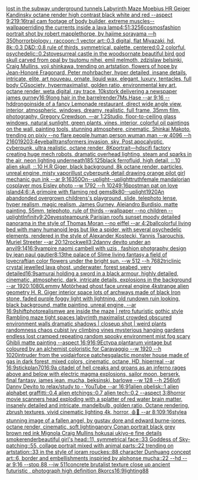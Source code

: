 [lost in the subway underground tunnels Labyrinth Maze Moebius HR Geiger  Kandinsky octane render high contrast black white and red  --aspect 9:21](https://www.ebank.nz/aiartgenerator?category=lost%20in%20the%20subway%20underground%20tunnels%20Labyrinth%20Maze%20Moebius%20HR%20Geiger%20%20Kandinsky%20octane%20render%20high%20contrast%20black%20white%20and%20red%20%20--aspect%209%3A21)[9:16](https://www.ebank.nz/aiartgenerator?category=9%3A16)[trail cam footage of body builder, extreme muscles](https://www.ebank.nz/aiartgenerator?category=trail%20cam%20footage%20of%20body%20builder%2C%20extreme%20muscles)[--wallpaper](https://www.ebank.nz/aiartgenerator?category=--wallpaper)[riding the currents inside a lava lamp](https://www.ebank.nz/aiartgenerator?category=riding%20the%20currents%20inside%20a%20lava%20lamp)[4:5](https://www.ebank.nz/aiartgenerator?category=4%3A5)[1:3](https://www.ebank.nz/aiartgenerator?category=1%3A3)[256](https://www.ebank.nz/aiartgenerator?category=256)[cosmos](https://www.ebank.nz/aiartgenerator?category=cosmos)[fashion portrait shot by robert mapplethorpe, by hajime sorayama —h 350](https://www.ebank.nz/aiartgenerator?category=fashion%20portrait%20shot%20by%20robert%20mapplethorpe%2C%20by%20hajime%20sorayama%20%E2%80%94h%20350)[horror](https://www.ebank.nz/aiartgenerator?category=horror)[biology」](https://www.ebank.nz/aiartgenerator?category=biology%E3%80%8D)[raccoon::1 vector art::0.3 digital, flat Miyazaki, hd, 8k::0.3 D&D::0.8 rule of thirds, symmetrical, palette, centered:0.2 colorful, psychedelic::0.2](https://www.ebank.nz/aiartgenerator?category=raccoon%3A%3A1%20vector%20art%3A%3A0.3%20digital%2C%20flat%20Miyazaki%2C%20hd%2C%208k%3A%3A0.3%20D%26D%3A%3A0.8%20rule%20of%20thirds%2C%20symmetrical%2C%20palette%2C%20centered%3A0.2%20colorful%2C%20psychedelic%3A%3A0.2)[stove](https://www.ebank.nz/aiartgenerator?category=stove)[surreal castle in the woods](https://www.ebank.nz/aiartgenerator?category=surreal%20castle%20in%20the%20woods)[ornate beautiful bird god skull carved from opal by tsutomu nihei, emil melmoth, zdzislaw belsinki, Craig Mullins, yoji shinkawa, trending on artstation, flowers of hope by Jean-Honoré Fragonard, Peter mohrbacher, hyper detailed, insane details, intricate, elite, art nouveau, ornate, liquid wax, elegant, luxury, tentacles, full body CGsociety, hypermaximalist, golden ratio, environmental key art, octane render, weta digital, ray trace, 10k](https://www.ebank.nz/aiartgenerator?category=ornate%20beautiful%20bird%20god%20skull%20carved%20from%20opal%20by%20tsutomu%20nihei%2C%20emil%20melmoth%2C%20zdzislaw%20belsinki%2C%20Craig%20Mullins%2C%20yoji%20shinkawa%2C%20trending%20on%20artstation%2C%20flowers%20of%20hope%20by%20Jean-Honor%C3%A9%20Fragonard%2C%20Peter%20mohrbacher%2C%20hyper%20detailed%2C%20insane%20details%2C%20intricate%2C%20elite%2C%20art%20nouveau%2C%20ornate%2C%20liquid%20wax%2C%20elegant%2C%20luxury%2C%20tentacles%2C%20full%20body%20CGsociety%2C%20hypermaximalist%2C%20golden%20ratio%2C%20environmental%20key%20art%2C%20octane%20render%2C%20weta%20digital%2C%20ray%20trace%2C%2010k)[](https://www.ebank.nz/aiartgenerator?category=)[stork delivering a newspaper james gurney](https://www.ebank.nz/aiartgenerator?category=stork%20delivering%20a%20newspaper%20james%20gurney)[16:9](https://www.ebank.nz/aiartgenerator?category=16%3A9)[long hair in the barrel](https://www.ebank.nz/aiartgenerator?category=long%20hair%20in%20the%20barrel)[render](https://www.ebank.nz/aiartgenerator?category=render)[7](https://www.ebank.nz/aiartgenerator?category=7)[Ms.Hase --ar 9:16 --hd](https://www.ebank.nz/aiartgenerator?category=Ms.Hase%20--ar%209%3A16%20--hd)[drongo](https://www.ebank.nz/aiartgenerator?category=drongo)[inside of a fancy Lemonade restaurant, direct wide angle view, interior, atmospheric, windows, dreamy, realistic, full frame, 35mm film, photography, Gregory Crewdson, —ar 1:2](https://www.ebank.nz/aiartgenerator?category=inside%20of%20a%20fancy%20Lemonade%20restaurant%2C%20direct%20wide%20angle%20view%2C%20interior%2C%20atmospheric%2C%20windows%2C%20dreamy%2C%20realistic%2C%20full%20frame%2C%2035mm%20film%2C%20photography%2C%20Gregory%20Crewdson%2C%20%E2%80%94ar%201%3A2)[Studio, floor-to-ceiling glass windows, natural sunlight, green plants, vines, interior, colorful oil paintings on the wall, painting tools, stunning atmosphere, cinematic, Shinkai Makoto, trending on pixiv  --no flare,people,human,person,wuman,man  --w 4096 --h 2160](https://www.ebank.nz/aiartgenerator?category=Studio%2C%20floor-to-ceiling%20glass%20windows%2C%20natural%20sunlight%2C%20green%20plants%2C%20vines%2C%20interior%2C%20colorful%20oil%20paintings%20on%20the%20wall%2C%20painting%20tools%2C%20stunning%20atmosphere%2C%20cinematic%2C%20Shinkai%20Makoto%2C%20trending%20on%20pixiv%20%20--no%20flare%2Cpeople%2Chuman%2Cperson%2Cwuman%2Cman%20%20--w%204096%20--h%202160)[1920](https://www.ebank.nz/aiartgenerator?category=1920)[3:4](https://www.ebank.nz/aiartgenerator?category=3%3A4)[eyeball](https://www.ebank.nz/aiartgenerator?category=eyeball)[transformers invasion, sky, Post apocalyptic, cyberpunk, ultra realistic, octane render, 8K](https://www.ebank.nz/aiartgenerator?category=transformers%20invasion%2C%20sky%2C%20Post%20apocalyptic%2C%20cyberpunk%2C%20ultra%20realistic%2C%20octane%20render%2C%208K)[portrait](https://www.ebank.nz/aiartgenerator?category=portrait)[—hd](https://www.ebank.nz/aiartgenerator?category=%E2%80%94hd)[scifi factory creating huge mech robots, dramatic overhead lighting, steam and sparks in the air, neon lighting underneath](https://www.ebank.nz/aiartgenerator?category=scifi%20factory%20creating%20huge%20mech%20robots%2C%20dramatic%20overhead%20lighting%2C%20steam%20and%20sparks%20in%20the%20air%2C%20neon%20lighting%20underneath)[185:125](https://www.ebank.nz/aiartgenerator?category=185%3A125)[black ferrofluid, high detail, ::.10 alien skull, ::.10 H.R Giger, black background, 8k octane render, particles, unreal engine, misty vapor](https://www.ebank.nz/aiartgenerator?category=black%20ferrofluid%2C%20high%20detail%2C%20%3A%3A.10%20alien%20skull%2C%20%3A%3A.10%20H.R%20Giger%2C%20black%20background%2C%208k%20octane%20render%2C%20particles%2C%20unreal%20engine%2C%20misty%20vapor)[illust cyberpunk detail drawing orange pilot girl mechanic gun ink --ar 9:16](https://www.ebank.nz/aiartgenerator?category=illust%20cyberpunk%20detail%20drawing%20orange%20pilot%20girl%20mechanic%20gun%20ink%20--ar%209%3A16)[350](https://www.ebank.nz/aiartgenerator?category=350)[On](https://www.ebank.nz/aiartgenerator?category=On)[--uplight](https://www.ebank.nz/aiartgenerator?category=--uplight)[--uplight](https://www.ebank.nz/aiartgenerator?category=--uplight)[truth](https://www.ebank.nz/aiartgenerator?category=truth)[female mandalorian cosplayer mos Eisley photo --w 1792 --h 1024](https://www.ebank.nz/aiartgenerator?category=female%20mandalorian%20cosplayer%20mos%20Eisley%20photo%20--w%201792%20--h%201024)[9:16](https://www.ebank.nz/aiartgenerator?category=9%3A16)[postman pat on love island](https://www.ebank.nz/aiartgenerator?category=postman%20pat%20on%20love%20island)[4:6](https://www.ebank.nz/aiartgenerator?category=4%3A6)[::](https://www.ebank.nz/aiartgenerator?category=%3A%3A)[A grimoire with flaming red gems](https://www.ebank.nz/aiartgenerator?category=A%20grimoire%20with%20flaming%20red%20gems)[8k](https://www.ebank.nz/aiartgenerator?category=8k)[80](https://www.ebank.nz/aiartgenerator?category=80)[--uplight](https://www.ebank.nz/aiartgenerator?category=--uplight)[1920](https://www.ebank.nz/aiartgenerator?category=1920)[An abandonded overgrown childrens's playground, slide, telephoto lense, hyper realism, magic realism, James Gurney, Alejandro Burdisio, matte painting, 55mm, telephoto, rule of thirds --wallpaper --no children --uplight](https://www.ebank.nz/aiartgenerator?category=An%20abandonded%20overgrown%20childrens%27s%20playground%2C%20slide%2C%20telephoto%20lense%2C%20hyper%20realism%2C%20magic%20realism%2C%20James%20Gurney%2C%20Alejandro%20Burdisio%2C%20matte%20painting%2C%2055mm%2C%20telephoto%2C%20rule%20of%20thirds%20--wallpaper%20--no%20children%20--uplight)[Infinity](https://www.ebank.nz/aiartgenerator?category=Infinity)[9:20](https://www.ebank.nz/aiartgenerator?category=9%3A20)[eyes](https://www.ebank.nz/aiartgenerator?category=eyes)[steampunk Parisian roofs sunset moody detailed panorama in the style of Thomas Moran --no eiffel --ar 4:2](https://www.ebank.nz/aiartgenerator?category=steampunk%20Parisian%20roofs%20sunset%20moody%20detailed%20panorama%20in%20the%20style%20of%20Thomas%20Moran%20--no%20eiffel%20--ar%204%3A2)[ball](https://www.ebank.nz/aiartgenerator?category=ball)[colorful living bed with many humanoid legs but like a spider, with several psychedelic elements, rendered in the style of Alexander Kostecki, Yannis Tsarouchis, Muriel Streeter --ar 20:12](https://www.ebank.nz/aiartgenerator?category=colorful%20living%20bed%20with%20many%20humanoid%20legs%20but%20like%20a%20spider%2C%20with%20several%20psychedelic%20elements%2C%20rendered%20in%20the%20style%20of%20Alexander%20Kostecki%2C%20Yannis%20Tsarouchis%2C%20Muriel%20Streeter%20--ar%2020%3A12)[rockwell](https://www.ebank.nz/aiartgenerator?category=rockwell)[3:2](https://www.ebank.nz/aiartgenerator?category=3%3A2)[danny devito under an anvil](https://www.ebank.nz/aiartgenerator?category=danny%20devito%20under%20an%20anvil)[9:14](https://www.ebank.nz/aiartgenerator?category=9%3A14)[16:9](https://www.ebank.nz/aiartgenerator?category=16%3A9)[vampire naomi cambell with uzis , fashion photgraphy design by jean paul gautier](https://www.ebank.nz/aiartgenerator?category=vampire%20naomi%20cambell%20with%20uzis%20%2C%20fashion%20photgraphy%20design%20by%20jean%20paul%20gautier)[8:13](https://www.ebank.nz/aiartgenerator?category=8%3A13)[the palace of Slime living,fantasy,a field of lovecraftian color flowers under the bright sun. --w 512 --h 768](https://www.ebank.nz/aiartgenerator?category=the%20palace%20of%20Slime%20living%2Cfantasy%2Ca%20field%20of%20lovecraftian%20color%20flowers%20under%20the%20bright%20sun.%20--w%20512%20--h%20768)[2](https://www.ebank.nz/aiartgenerator?category=2)[triclinic crystal jewelled lava ghost, underwater, forest seabed, very detailed](https://www.ebank.nz/aiartgenerator?category=triclinic%20crystal%20jewelled%20lava%20ghost%2C%20underwater%2C%20forest%20seabed%2C%20very%20detailed)[16:9](https://www.ebank.nz/aiartgenerator?category=16%3A9)[samurai holding a sword in a black armour, highly detailed, cinematic, atmospheric, dark, intricate details, explosions in the background --ar 1920:1080](https://www.ebank.nz/aiartgenerator?category=samurai%20holding%20a%20sword%20in%20a%20black%20armour%2C%20highly%20detailed%2C%20cinematic%2C%20atmospheric%2C%20dark%2C%20intricate%20details%2C%20explosions%20in%20the%20background%20--ar%201920%3A1080)[Lemmy Motörhead ghost face unreal engine 4k](https://www.ebank.nz/aiartgenerator?category=Lemmy%20Mot%C3%B6rhead%20ghost%20face%20unreal%20engine%204k)[strange alien geometry H. R. Giger interior space lots of archways made of black Iron stone, faded purple foggy light with lightning, old rundown ruin looking, black background, matte painting, unreal engine, --ar 16:9](https://www.ebank.nz/aiartgenerator?category=strange%20alien%20geometry%20H.%20R.%20Giger%20interior%20space%20lots%20of%20archways%20made%20of%20black%20Iron%20stone%2C%20faded%20purple%20foggy%20light%20with%20lightning%2C%20old%20rundown%20ruin%20looking%2C%20black%20background%2C%20matte%20painting%2C%20unreal%20engine%2C%20--ar%2016%3A9)[shift](https://www.ebank.nz/aiartgenerator?category=shift)[photorealism](https://www.ebank.nz/aiartgenerator?category=photorealism)[we are inside the maze | retro futuristic  gothic style Rambling maze tight spaces  labyrinth maximalist crowded obscured environment walls dramatic shadows  | closeup shot |  weird plants randomness chaos  cubist ivy climbing vines mysterious hanging gardens endless lost cramped repeating random spooky environment mist fog scary Ghibli matte painting --aspect 16:9](https://www.ebank.nz/aiartgenerator?category=we%20are%20inside%20the%20maze%20%7C%20retro%20futuristic%20%20gothic%20style%20Rambling%20maze%20tight%20spaces%20%20labyrinth%20maximalist%20crowded%20obscured%20environment%20walls%20dramatic%20shadows%20%20%7C%20closeup%20shot%20%7C%20%20weird%20plants%20randomness%20chaos%20%20cubist%20ivy%20climbing%20vines%20mysterious%20hanging%20gardens%20endless%20lost%20cramped%20repeating%20random%20spooky%20environment%20mist%20fog%20scary%20Ghibli%20matte%20painting%20--aspect%2016%3A9)[16:9](https://www.ebank.nz/aiartgenerator?category=16%3A9)[Ectypa plantarum vintage but coloured by an alchemist coloristic for Caravaggio --w 1920 --h 1020](https://www.ebank.nz/aiartgenerator?category=Ectypa%20plantarum%20vintage%20but%20coloured%20by%20an%20alchemist%20coloristic%20for%20Caravaggio%20--w%201920%20--h%201020)[intruder from the void](https://www.ebank.nz/aiartgenerator?category=intruder%20from%20the%20void)[airforce patches](https://www.ebank.nz/aiartgenerator?category=airforce%20patches)[galactic monster house made of gas in dark forest, mixed colors, cinematic, octane, HD, hiperreal --ar 16:9](https://www.ebank.nz/aiartgenerator?category=galactic%20monster%20house%20made%20of%20gas%20in%20dark%20forest%2C%20mixed%20colors%2C%20cinematic%2C%20octane%2C%20HD%2C%20hiperreal%20--ar%2016%3A9)[stick](https://www.ebank.nz/aiartgenerator?category=stick)[plan](https://www.ebank.nz/aiartgenerator?category=plan)[70](https://www.ebank.nz/aiartgenerator?category=70)[16:9](https://www.ebank.nz/aiartgenerator?category=16%3A9)[a citadel of hell creaks and groans as an inferno rages above and below with electric magma explosions, sailor moon, berserk, final fantasy, james jean, mucha, beksinski, barlowe --w 128 --h 256](https://www.ebank.nz/aiartgenerator?category=a%20citadel%20of%20hell%20creaks%20and%20groans%20as%20an%20inferno%20rages%20above%20and%20below%20with%20electric%20magma%20explosions%2C%20sailor%20moon%2C%20berserk%2C%20final%20fantasy%2C%20james%20jean%2C%20mucha%2C%20beksinski%2C%20barlowe%20--w%20128%20--h%20256)[lofi  Danny Devito to relax/study to - YouTube --ar 16:9](https://www.ebank.nz/aiartgenerator?category=lofi%20%20Danny%20Devito%20to%20relax/study%20to%20-%20YouTube%20--ar%2016%3A9)[1](https://www.ebank.nz/aiartgenerator?category=1)[alien obelisk::1 alien alphabet graffitti::0.4 alien etchings::0.7 alien tech::0.2 --aspect 3:8](https://www.ebank.nz/aiartgenerator?category=alien%20obelisk%3A%3A1%20alien%20alphabet%20graffitti%3A%3A0.4%20alien%20etchings%3A%3A0.7%20alien%20tech%3A%3A0.2%20--aspect%203%3A8)[horror movie scanners head exploding with a splatter of red water brain matter, insanely detailed and intricate, mandelbulb, golden ratio, Octane rendering, zbrush textures, vivid cinematic lighting 4k, horror, 🩸🤯 --ar 8:10](https://www.ebank.nz/aiartgenerator?category=horror%20movie%20scanners%20head%20exploding%20with%20a%20splatter%20of%20red%20water%20brain%20matter%2C%20insanely%20detailed%20and%20intricate%2C%20mandelbulb%2C%20golden%20ratio%2C%20Octane%20rendering%2C%20zbrush%20textures%2C%20vivid%20cinematic%20lighting%204k%2C%20horror%2C%20%F0%9F%A9%B8%F0%9F%A4%AF%20--ar%208%3A10)[9:16](https://www.ebank.nz/aiartgenerator?category=9%3A16)[style](https://www.ebank.nz/aiartgenerator?category=style)[a stunning image of a fallen angel, by gustav dore and edward burne-jones, octane render, cinematic, soft lighting](https://www.ebank.nz/aiartgenerator?category=a%20stunning%20image%20of%20a%20fallen%20angel%2C%20by%20gustav%20dore%20and%20edward%20burne-jones%2C%20octane%20render%2C%20cinematic%2C%20soft%20lighting)[angry Conan portrait black grey brown red ink Mignola Craig Mullins hokusai ukiyo-e fine details smoke](https://www.ebank.nz/aiartgenerator?category=angry%20Conan%20portrait%20black%20grey%20brown%20red%20ink%20Mignola%20Craig%20Mullins%20hokusai%20ukiyo-e%20fine%20details%20smoke)[render](https://www.ebank.nz/aiartgenerator?category=render)[beautiful girl's head::11, symmetrical face::33 Goddess of Sky-patching::55, collage portrait mixed with animal parts::22 trending on artstation::33 in the style of joram rouckes::88 character Dunhuang concept art::6, border and embellishments inspiried by alphonse mucha::22 --hd --ar 9:16 --stop 88 --iw 511](https://www.ebank.nz/aiartgenerator?category=beautiful%20girl%27s%20head%3A%3A11%2C%20symmetrical%20face%3A%3A33%20Goddess%20of%20Sky-patching%3A%3A55%2C%20collage%20portrait%20mixed%20with%20animal%20parts%3A%3A22%20trending%20on%20artstation%3A%3A33%20in%20the%20style%20of%20joram%20rouckes%3A%3A88%20character%20Dunhuang%20concept%20art%3A%3A6%2C%20border%20and%20embellishments%20inspiried%20by%20alphonse%20mucha%3A%3A22%20--hd%20--ar%209%3A16%20--stop%2088%20--iw%20511)[concrete brutalist texture close up ancient futuristic , photograph high definition 8k](https://www.ebank.nz/aiartgenerator?category=concrete%20brutalist%20texture%20close%20up%20ancient%20futuristic%20%2C%20photograph%20high%20definition%208k)[orcs](https://www.ebank.nz/aiartgenerator?category=orcs)[16:9](https://www.ebank.nz/aiartgenerator?category=16%3A9)[lighting](https://www.ebank.nz/aiartgenerator?category=lighting)[88](https://www.ebank.nz/aiartgenerator?category=88)